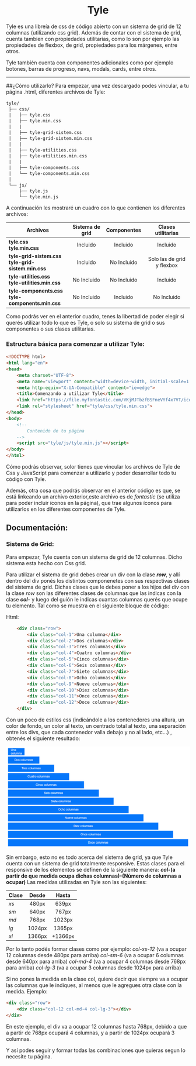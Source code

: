 <h1 style="text-align: center">Tyle</h1>
Tyle es una libreía de css de código abierto con un sistema de grid de 12 columnas (utilizando css grid). Además de contar con el sistema de grid, cuenta tambien con propiedades utilitarias, como lo son por ejemplo las propiedades de flexbox, de grid, propiedades para los márgenes, entre otros.

Tyle también cuenta con componentes adicionales como por ejemplo botones, barras de progreso, navs, modals, cards, entre otros.

---

##¿Cómo utilizarlo?
Para empezar, una vez descargado podes vincular, a tu página .html, diferentes archivos de Tyle:
```
tyle/ 
 ├── css/
 |   ├── tyle.css
 |   ├── tyle.min.css
 |   |
 |   ├── tyle-grid-sistem.css
 |   ├── tyle-grid-sistem.min.css
 |   |
 |   ├── tyle-utilities.css
 |   ├── tyle-utilities.min.css
 |   |
 |   ├── tyle-components.css
 |   └── tyle-components.min.css
 |
 └── js/
     ├── tyle.js
     └── tyle.min.js
```
A continuación les mostraré un cuadro con lo que contienen los diferentes archivos:

|                       Archivos                          | Sistema de grid  | Componentes |     Clases utilitarias     |
| ------------------------------------------------------- |:---------------: | :---------: | :------------------------: |
| **tyle.css**<br>**tyle.min.css**                        |     Incluido     |  Incluido   |          Incluido          |
| **tyle-grid-sistem.css**<br>**tyle-grid-sistem.min.css**|     Incluido     | No Incluido | Solo las de grid y flexbox |
| **tyle-utilities.css**<br>**tyle-utilities.min.css**    |    No Incluido   | No Incluido |          Incluido          |
| **tyle-components.css**<br>**tyle-components.min.css**  |    No Incluido   |   Incluido  |         No Incluido        |

Como podrás ver en el anterior cuadro, tenes la libertad de poder elegir si querés utilizar todo lo que es Tyle, o solo su sistema de grid o sus componentes o sus clases utilitarias.

### Estructura básica para comenzar a utilizar Tyle:

```html
<!DOCTYPE html>
<html lang="en">
<head>
    <meta charset="UTF-8">
    <meta name="viewport" content="width=device-width, initial-scale=1.0">
    <meta http-equiv="X-UA-Compatible" content="ie=edge">
    <title>Comenzando a utilizar Tyle</title>
    <link href="https://file.myfontastic.com/VKjMJTbzfBSFneVYf4x7VT/icons.css" rel="stylesheet">    
    <link rel="stylesheet" href="tyle/css/tyle.min.css">
</head>
<body>
    <!-- 
        Contenido de tu página
    -->
    <script src="tyle/js/tyle.min.js"></script>
</body>
</html>
```
Cómo podrás observar, solor tienes que vincular los archivos de Tyle de Css y JavaScript para comenzar a utilizarlo y poder desarrollar todo tu código con Tyle.

Además, otra cosa que podrás observar en el anterior código es que, se está linkeando un archivo exterior,este archivo es de _fontastic_ (se utiliza para poder incluir íconos en la página), que trae algunos íconos para utilizarlos en los diferentes componentes de Tyle.

## Documentación:

### Sistema de Grid:

Para empezar, Tyle cuenta con un sistema de grid de 12 columnas. Dicho sistema esta hecho con Css grid.

Para utilizar el sistema de grid debes crear un div con la clase **_row_**, y allí dentro del div ponés los distintos componenetes con sus respectivas clases del sistema de grid. Dichas clases que le debes poner a los hijos del div con la clase _row_ son las diferentes clases de columnas que las indicas con la clase **_col-_** y luego del guión le indicas cuantas columnas querés que ocupe tu elemento. Tal como se muestra en el siguiente bloque de código:

Html:
```html
    <div class="row">
        <div class="col-1">Una columna</div>
        <div class="col-2">Dos columnas</div>
        <div class="col-3">Tres columnas</div>
        <div class="col-4">Cuatro columnas</div>
        <div class="col-5">Cinco columnas</div>
        <div class="col-6">Seis columnas</div>
        <div class="col-7">Siete columnas</div>
        <div class="col-8">Ocho columnas</div>
        <div class="col-9">Nueve columnas</div>
        <div class="col-10">Diez columnas</div>
        <div class="col-11">Once columnas</div>
        <div class="col-12">Doce columnas</div>
    </div>
```
Con un poco de estilos css (indicándole a los contenedores una altura, un color de fondo, un color al texto, un centrado total al texto, una separación entre los divs, que cada contenedor valla debajo y no al lado, etc...) , obtenés el siguiente resultado:

![Grid sistem](/images/grid-sistem.png "Grid sistem")

Sin embargo, esto no es todo acerca del sistema de grid, ya que Tyle cuenta con un sistema de grid totalmente responsive.
Estas clases para el responsive de los elementos se definen de la siguiente manera:
**_col_-(a partir de que medida ocupa dichas columnas)-(Número de columnas a ocupar)**
Las medidas utilizadas en Tyle son las siguientes: 

| Clase | Desde  |  Hasta  |
| ----- |:-----: | :-----: |
| _xs_  | 480px  | 639px   |
| _sm_  | 640px  | 767px   |
| _md_  | 768px  | 1023px  |
| _lg_  | 1024px | 1365px  |
| _xl_  | 1366px | +1366px |

Por lo tanto podés formar clases como por ejemplo:
_col-xs-12_ (va a ocupar 12 columnas desde 480px para arriba)
_col-sm-6_ (va a ocupar 6 columnas desde 640px para arriba)
_col-md-4_ (va a ocupar 4 columnas desde 768px para arriba)
_col-lg-3_ (va a ocupar 3 columnas desde 1024px para arriba)

Si no pones la medida en la clase col, quiere decir que siempre va a ocupar las columnas que le indiques, al menos que le agregues otra clase con la medida.
Ejemplo:
```html
<div class="row">
    <div class="col-12 col-md-4 col-lg-3"></div>
</div>
```
En este ejemplo, el div va a ocupar 12 columnas hasta 768px, debido a que a partir de 768px ocupará 4 columnas, y a partir de 1024px ocupará 3 columnas.

Y así podes seguir y formar todas las combinaciones que quieras segun lo necesite tu página.

